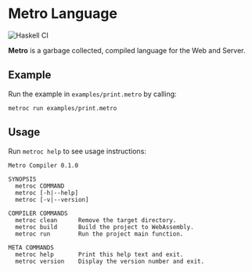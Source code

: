 Metro Language
==============

![Haskell CI](https://github.com/ksm2/metroc/workflows/Haskell%20CI/badge.svg)

**Metro** is a garbage collected, compiled language for the Web and Server.

Example
-------

Run the example in `examples/print.metro` by calling:

    metroc run examples/print.metro


Usage
-----

Run `metroc help` to see usage instructions:

```
Metro Compiler 0.1.0

SYNOPSIS
  metroc COMMAND
  metroc [-h|--help]
  metroc [-v|--version]

COMPILER COMMANDS
  metroc clean      Remove the target directory.
  metroc build      Build the project to WebAssembly.
  metroc run        Run the project main function.

META COMMANDS
  metroc help       Print this help text and exit.
  metroc version    Display the version number and exit.
```
